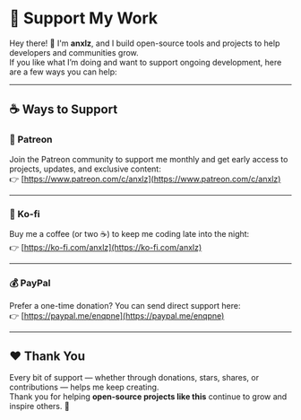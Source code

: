 # 💖 Support My Work

Hey there! 👋 I'm **anxlz**, and I build open-source tools and projects to help developers and communities grow.  
If you like what I’m doing and want to support ongoing development, here are a few ways you can help:

---

## ☕ Ways to Support

### 🌟 Patreon
Join the Patreon community to support me monthly and get early access to projects, updates, and exclusive content:  
👉 [https://www.patreon.com/c/anxlz](https://www.patreon.com/c/anxlz)

---

### 💎 Ko-fi
Buy me a coffee (or two ☕) to keep me coding late into the night:  
👉 [https://ko-fi.com/anxlz](https://ko-fi.com/anxlz)

---

### 💰 PayPal
Prefer a one-time donation? You can send direct support here:  
👉 [https://paypal.me/enqpne](https://paypal.me/enqpne)

---

## ❤️ Thank You
Every bit of support — whether through donations, stars, shares, or contributions — helps me keep creating.  
Thank you for helping **open-source projects like this** continue to grow and inspire others. 🙌
